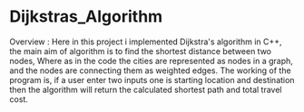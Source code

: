 # Dijkstras_Algorithm

Overview :  Here in this project i implemented Dijkstra's algorithm in C++, the main aim of algorithm is to find the shortest distance between two nodes, Where as in the code 
            the cities are represented as nodes in a graph, and the nodes are connecting them as weighted edges. The working of the program is, if a user enter two inputs one is starting location and destination then the 
            algorithm will return the calculated shortest path and total travel cost.
